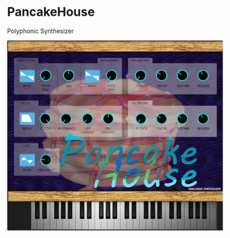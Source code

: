 # PancakeHouse
Polyphonic Synthesizer

![screenshot](https://github.com/wpank/PancakeHouse/blob/master/screenshot.PNG?raw=true)
